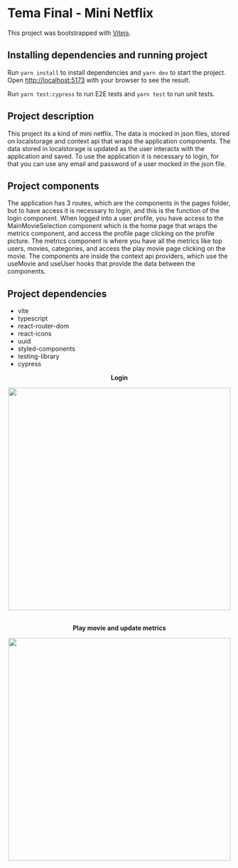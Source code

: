 # Tema Final - Mini Netflix

This project was bootstrapped with [Vitejs](https://vitejs.dev/).


## Installing dependencies and running project

Run `yarn install` to install dependencies and `yarn dev` to start the project.
Open [http://localhost:5173](http://localhost:5173) with your browser to see the result.

Run `yarn test:cypress` to run E2E tests and `yarn test` to run unit tests.

## Project description

This project its a kind of mini netflix. The data is mocked in json files, stored on localstorage and context api that wraps the application components. The data stored in localstorage is updated as the user interacts with the application and saved. To use the application it is necessary to login, for that you can use any email and password of a user mocked in the json file.

## Project components
The application has 3 routes, which are the components in the pages folder, but to have access it is necessary to login, and this is the function of the login component. When logged into a user profile, you have access to the MainMovieSelection component which is the home page that wraps the metrics component, and access the profile page clicking on the profile picture. The metrics component is where you have all the metrics like top users, movies, categories, and access the play movie page clicking on the movie. 
The components are inside the context api providers, which use the useMovie and useUser hooks that provide the data between the components.


## Project dependencies

- vite
- typescript
- react-router-dom
- react-icons
- uuid
- styled-components
- testing-library
- cypress

<div align="center">
    <p><strong>Login</strong></p>
    <img width="500" src="readme/gifs/login.gif">
</div>
<br>
<div align="center">
    <p><strong>Play movie and update metrics</strong></p>
    <img width="500" src="readme/gifs/playmovie.gif">
</div>